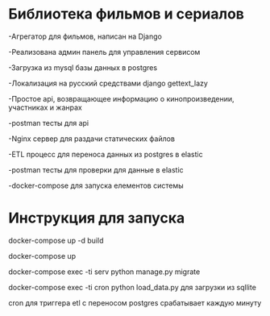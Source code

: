 # Библиотека фильмов и сериалов

-Агрегатор для фильмов, написан на Django

-Реализована админ панель для управления сервисом

-Загрузка из mysql базы данных в postgres

-Локализация на русский средствами  django gettext_lazy

-Простое api, возвращающее информацию о кинопроизведении, участниках и жанрах

-postman тесты для api

-Nginx сервер для раздачи статических файлов

-ETL процесс для переноса данных из postgres в elastic

-postman тесты для проверки для данные в elastic

-docker-compose для запуска елементов системы

# Инструкция для запуска

docker-compose up -d build

docker-compose up

docker-compose exec -ti serv  python manage.py migrate

docker-compose exec -ti cron python load_data.py для загрузки из sqllite

cron для триггера etl с переносом postgres срабатывает каждую минуту
